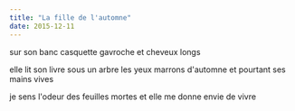 ```yaml
---
title: "La fille de l'automne"
date: 2015-12-11
---
```


sur son banc
casquette gavroche et cheveux longs

elle lit son livre sous un arbre
les yeux marrons d'automne et pourtant ses mains vives

je sens l'odeur des feuilles mortes
et elle me donne envie de vivre
